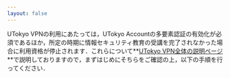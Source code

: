 ```yaml
---
layout: false
---
```


UTokyo VPNの利用にあたっては，UTokyo Accountの多要素認証の有効化が必須であるほか，所定の時期に情報セキュリティ教育の受講を完了されなかった場合に利用資格が停止されます．これらについて**[UTokyo VPN全体の説明ページ](.)**で説明しておりますので，まずはじめにそちらをご確認の上，以下の手順を行ってください．
